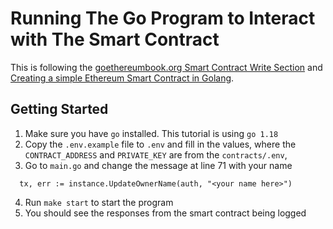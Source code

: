 # Running The Go Program to Interact with The Smart Contract

This is following the [goethereumbook.org Smart Contract Write Section](https://goethereumbook.org/en/smart-contract-write/) and [Creating a simple Ethereum Smart Contract in Golang](https://towardsdev.com/creating-a-simple-ethereum-smart-contract-in-golang-138b9439f64e).

## Getting Started

1. Make sure you have `go` installed. This tutorial is using `go 1.18`
2. Copy the `.env.example` file to `.env` and fill in the values, 
   where the `CONTRACT_ADDRESS` and `PRIVATE_KEY` are from the `contracts/.env`,
3. Go to `main.go` and change the message at line 71 with your name 
  ```
    tx, err := instance.UpdateOwnerName(auth, "<your name here>")
  ```
4. Run `make start` to start the program
5. You should see the responses from the smart contract being logged

